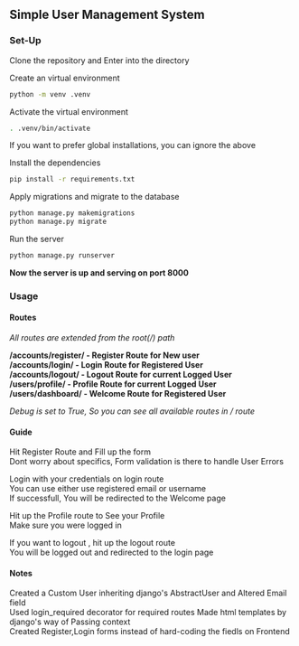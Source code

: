## Simple User Management System

### Set-Up

Clone the repository and Enter into the directory  

Create an virtual environment  
```bash
python -m venv .venv
```
   
Activate the virtual environment  
```bash
. .venv/bin/activate
```

If you want to prefer global installations, you can ignore the above  

Install the dependencies  
```bash
pip install -r requirements.txt
```

Apply migrations and migrate to the database  
```bash 
python manage.py makemigrations  
python manage.py migrate  
```

Run the server
```bash
python manage.py runserver
```

**Now the server is up and serving on port 8000**

### Usage

#### Routes 

*All routes are extended from the root(/) path*
  
**/accounts/register/ - Register Route  for New user**  
**/accounts/login/    - Login Route for Registered User**    
**/accounts/logout/   - Logout Route for current Logged User**   
**/users/profile/     - Profile Route for current Logged User**  
**/users/dashboard/   - Welcome Route for  Registered User**    

*Debug is set to True, So you can see all available routes in / route*

#### Guide

Hit Register Route and Fill up the form  
Dont worry about specifics, Form validation is there to handle User Errors  
   
Login with your credentials on login route  
You can use either use registered email or username  
If successfull, You will be redirected to the Welcome page 

Hit up the Profile route to See your Profile  
Make sure you were logged in  

If you want to logout , hit up the logout route  
You will be logged out and redirected to the login page  


#### Notes

Created a Custom User inheriting django's AbstractUser and Altered Email field  
Used login_required decorator for required routes 
Made html templates by django's way of Passing context  
Created Register,Login forms instead of hard-coding the fiedls on Frontend  
